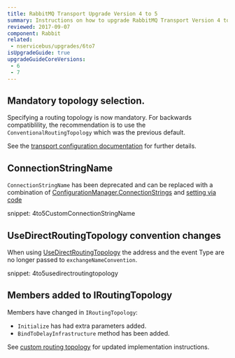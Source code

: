```yaml
---
title: RabbitMQ Transport Upgrade Version 4 to 5
summary: Instructions on how to upgrade RabbitMQ Transport Version 4 to 5.
reviewed: 2017-09-07
component: Rabbit
related:
 - nservicebus/upgrades/6to7
isUpgradeGuide: true
upgradeGuideCoreVersions:
 - 6
 - 7
---
```


## Mandatory topology selection.

Specifying a routing topology is now mandatory. For backwards compatiblility, the recommendation is to use the `ConventionalRoutingTopology` which was the previous default. 

See the [transport configuration documentation](/transports/rabbitmq/#topology-selection) for further details.


## ConnectionStringName

`ConnectionStringName` has been deprecated and can be replaced with a combination of [ConfigurationManager.ConnectionStrings](https://msdn.microsoft.com/en-us/library/system.configuration.configurationmanager.connectionstrings.aspx) and [setting via code](/transports/rabbitmq/connection-settings.md#specifying-the-connection-string-via-code)

snippet: 4to5CustomConnectionStringName


## UseDirectRoutingTopology convention changes

When using [UseDirectRoutingTopology](/transports/rabbitmq/routing-topology.md#direct-routing-topology-enabling-direct-routing-topology) the address and the event Type are no longer passed to `exchangeNameConvention`.

snippet: 4to5usedirectroutingtopology


## Members added to IRoutingTopology

Members have changed in `IRoutingTopology`:

 * `Initialize` has had extra parameters added.
 * `BindToDelayInfrastructure` method has been added.

See [custom routing topology](/transports/rabbitmq/routing-topology.md#custom-routing-topology) for updated implementation instructions.
